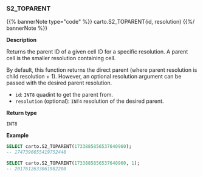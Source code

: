 ### S2_TOPARENT

{{% bannerNote type="code" %}}
carto.S2_TOPARENT(id, resolution)
{{%/ bannerNote %}}

**Description**

Returns the parent ID of a given cell ID for a specific resolution. A parent cell is the smaller resolution containing cell.

By default, this function returns the direct parent (where parent resolution is child resolution + 1). However, an optional resolution argument can be passed with the desired parent resolution.

* `id`: `INT8` quadint to get the parent from.
* `resolution` (optional): `INT4` resolution of the desired parent.

**Return type**

`INT8`

**Example**

```sql
SELECT carto.S2_TOPARENT(1733885856537640960);
-- 1747396655419752448

SELECT carto.S2_TOPARENT(1733885856537640960, 1);
-- 2017612633061982208
```
